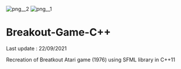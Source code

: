 ![png__2](https://user-images.githubusercontent.com/46424717/134296682-e65942c1-ea28-435d-880e-97f48140f242.PNG)
![png__1](https://user-images.githubusercontent.com/46424717/134296689-dd886257-f574-440a-9c21-c27157119ab4.PNG)
# Breakout-Game-C++

Last update : 22/09/2021

Recreation of Breatkout Atari game (1976) using SFML library in C++11
